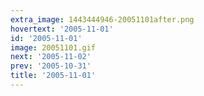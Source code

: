```yaml
---
extra_image: 1443444946-20051101after.png
hovertext: '2005-11-01'
id: '2005-11-01'
image: 20051101.gif
next: '2005-11-02'
prev: '2005-10-31'
title: '2005-11-01'
---
```

